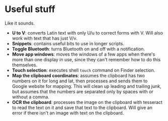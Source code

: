 # Useful stuff

Like it sounds.

- **U to V**: converts Latin text with only U/u to correct forms with V. Will also work with text that has just V/v.
- **Snippets**: contains useful bits to use in longer scripts.
- **Toggle Bluetooth**: turns Bluetooth on and off with a notification.
- **Move app windows**: moves the windows of a few apps when there's more than one display in use, since they can't remember how to do this themselves.
- **Touch selection**: executes shell `touch` command on Finder selection.
- **Map the clipboard coordinates**: assumes the clipboard has two numbers on it for long and lat, then processes and sends them to Google website for mapping. This will clean up leading and trailing junk, but assumes that the numbers are separated only by spaces with or without a comma.
- **OCR the clipboard**: processes the image on the clipboard with tesseract to read the text on it and save that text to the clipboard. Will give an error if there isn't an image with text on the clipboard.
